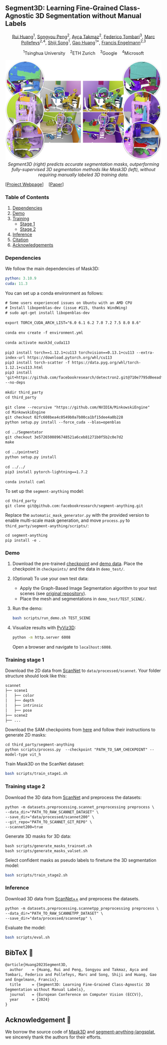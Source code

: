 ## Segment3D: Learning Fine-Grained Class-Agnostic 3D Segmentation without Manual Labels

<div align="center">
<a href="https://scholar.google.com/citations?user=ieN4b1QAAAAJ&hl=zh-CN&oi=sra">Rui Huang</a><sup>1</sup>,
<a href="https://pengsongyou.github.io">Songyou Peng</a><sup>2</sup>, 
<a href="https://aycatakmaz.github.io">Ayça Takmaz</a><sup>2</sup>,
<a href="https://federicotombari.github.io/">Federico Tombari</a><sup>3</sup>,
<a href="https://people.inf.ethz.ch/pomarc/">Marc Pollefeys</a><sup>2,4</sup>,
<a href="https://scholar.google.com/citations?user=rw6vWdcAAAAJ&hl=zh-CN">Shiji Song</a><sup>1</sup>,
<a href="https://www.gaohuang.net/">Gao Huang</a><sup>1*</sup>,
<a href="https://francisengelmann.github.io/">Francis Engelmann</a><sup>2,3</sup>

<sup>1</sup>Tsinghua University &nbsp;&nbsp; <sup>2</sup>ETH Zurich &nbsp;&nbsp; <sup>3</sup>Google &nbsp;&nbsp; <sup>4</sup>Microsoft

![Segment3D vs Mask3D](./docs/teaser.jpeg)
*Segment3D (right) predicts accurate segmentation masks, outperforming fully-supervised 3D segmentation methods like Mask3D (left), without requiring manually labeled 3D training data.*

</div>

[[Project Webpage](https://segment3d.github.io/)] &nbsp;&nbsp; [[Paper](https://arxiv.org/pdf/2312.17232)]

### Table of Contents
1. [Dependencies](#dependencies)
2. [Demo](#demo)
3. [Training](#training)
   - [Stage 1](#training-stage-1)
   - [Stage 2](#training-stage-2)
4. [Inference](#inference)
5. [Citation](#citation)
6. [Acknowledgements](#acknowledgements)

### Dependencies
We follow the main dependencies of Mask3D:
```yaml
python: 3.10.9
cuda: 11.3
```
You can set up a conda environment as follows:
```
# Some users experienced issues on Ubuntu with an AMD CPU
# Install libopenblas-dev (issue #115, thanks WindWing)
# sudo apt-get install libopenblas-dev

export TORCH_CUDA_ARCH_LIST="6.0 6.1 6.2 7.0 7.2 7.5 8.0 8.6"

conda env create -f environment.yml

conda activate mask3d_cuda113

pip3 install torch==1.12.1+cu113 torchvision==0.13.1+cu113 --extra-index-url https://download.pytorch.org/whl/cu113
pip3 install torch-scatter -f https://data.pyg.org/whl/torch-1.12.1+cu113.html
pip3 install 'git+https://github.com/facebookresearch/detectron2.git@710e7795d0eeadf9def0e7ef957eea13532e34cf' --no-deps

mkdir third_party
cd third_party

git clone --recursive "https://github.com/NVIDIA/MinkowskiEngine"
cd MinkowskiEngine
git checkout 02fc608bea4c0549b0a7b00ca1bf15dee4a0b228
python setup.py install --force_cuda --blas=openblas

cd ../Segmentator
git checkout 3e5726500896748521a6ceb81271b0f5b2c0e7d2
make

cd ../pointnet2
python setup.py install

cd ../../
pip3 install pytorch-lightning==1.7.2

conda install cuml
```
To set up the `segment-anything` model:
```
cd third_party
git clone git@github.com:facebookresearch/segment-anything.git
```
Replace the `automatic_mask_generator.py` with the provided version to enable multi-scale mask generation, and move `process.py` to `third_party/segment-anything/scripts/`:
```
cd segment-anything
pip install -e .
```

### Demo

1. Download the pre-trained [checkpoint](https://drive.google.com/file/d/1Swq9d7rjV2Q1lTuXiKh1z0OZPt9V4sgO/view?usp=drive_link) and [demo data](https://drive.google.com/drive/folders/1I-X4WP5r7rx6HCN4_hZhToYfAQ7HA7H_?usp=drive_link). Place the checkpoint in `checkpoints/` and the data in `demo_test/`.

2. (Optional) To use your own test data:
   - Apply the Graph-Based Image Segmentation algorithm to your test scenes (see [original repository](https://github.com/ScanNet/ScanNet/tree/master/Segmentator)).
   - Place the mesh and segmentations in `demo_test/TEST_SCENE/`.

3. Run the demo:
   ```bash
   bash scripts/run_demo.sh TEST_SCENE
   ```
4. Visualize results with [PyViz3D](https://francisengelmann.github.io/PyViz3D/):
   ```bash
   python -m http.server 6008
   ```
   Open a browser and navigate to `localhost:6008`.


### Training stage 1
Download the 2D data from [ScanNet](https://github.com/ScanNet/ScanNet) to `data/processed/scannet`. Your folder structure should look like this:
```
scannet
├── scene1
│   ├── color
│   ├── depth
│   ├── intrinsic
│   ├── pose
├── scene2
├── ...
```
Download the SAM checkpoints from [here](https://github.com/facebookresearch/segment-anything) and follow their instructions to generate 2D masks:
```
cd third_party/segment-anything
python scripts/process.py  --checkpoint "PATH_TO_SAM_CHECKPOINT" --model-type vit_h
```
Train Mask3D on the ScanNet dataset:
```bash
bash scripts/train_stage1.sh
```

### Training stage 2
Download the 3D data from [ScanNet](https://github.com/ScanNet/ScanNet) and preprocess the datasets:
```
python -m datasets.preprocessing.scannet_preprocessing preprocess \
--data_dir="PATH_TO_RAW_SCANNET_DATASET" \
--save_dir="data/processed/scannet200" \
--git_repo="PATH_TO_SCANNET_GIT_REPO" \
--scannet200=true
```

Generate 3D masks for 3D data:
```
bash scripts/generate_masks_trainset.sh
bash scripts/generate_masks_valset.sh
```
Select confident masks as pseudo labels to finetune the 3D segmentation model:
```bash
bash scripts/train_stage2.sh
```


### Inference
Download 3D data from [ScanNet++](https://kaldir.vc.in.tum.de/scannetpp/) and preprocess the datasets.
```
python -m datasets.preprocessing.scannetpp_preprocessing preprocess \
--data_dir="PATH_TO_RAW_SCANNETPP_DATASET" \
--save_dir="data/processed/scannetpp" \
```
Evaluate the model:
```bash
bash scripts/eval.sh
```


## BibTeX :pray:
```
@article{Huang2023Segment3D,
  author    = {Huang, Rui and Peng, Songyou and Takmaz, Ayca and Tombari, Federico and Pollefeys, Marc and Song, Shiji and Huang, Gao and Engelmann, Francis},
  title     = {Segment3D: Learning Fine-Grained Class-Agnostic 3D Segmentation without Manual Labels},
  journal   = {European Conference on Computer Vision (ECCV)},
  year      = {2024}
}
```

## Acknowledgement :clap:
We borrow the source code of [Mask3D](https://github.com/JonasSchult/Mask3D) and [segment-anything-langsplat](https://github.com/minghanqin/segment-anything-langsplat), we sincerely thank the authors for their efforts.